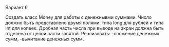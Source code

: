 Вариант 6

Создать класс Money для работы с денежнывми суммами. Число должно быть представлено двумя полями: типа long для рублей и типа int для копеек. 
Дробная часть числа при выводе на экран должна быть отделена от целой части запятой. 
Реализовать:
-сложение денежных сумм,
-вычитание денежных сумм.
